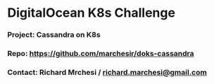# DigitalOcean K8s Challenge

### Project: Cassandra on K8s 
### Repo: https://github.com/marchesir/doks-cassandra
### Contact: Richard Mrchesi / richard.marchesi@gmail.com
